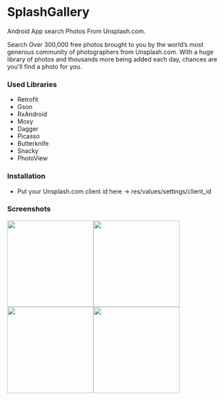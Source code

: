 # SplashGallery
Android App search Photos From Unsplash.com.

Search Over 300,000 free photos brought to you by the world’s most generous community of photographers from Unsplash.com. With a huge library of photos and thousands more being added each day, chances are you\'ll find a photo for you.

### Used Libraries
 - Retrofit
 - Gson
 - RxAndroid
 - Moxy
 - Dagger
 - Picasso
 - Butterknife
 - Snacky
 - PhotoView
 
 ### Installation
 - Put your Unsplash.com client id here -> res/values/settings/client_id
 
 ### Screenshots
 <img src="https://image.ibb.co/iYLhsT/device_2018_07_03_195627.png" width="200"><img src="https://image.ibb.co/j6VRK8/device_2018_07_03_195655.png" width="200"><img src="https://image.ibb.co/cunTXT/device_2018_07_03_195753.png" width="200"><img src="https://image.ibb.co/h1pmK8/device_2018_07_03_195823.png" width="200">
